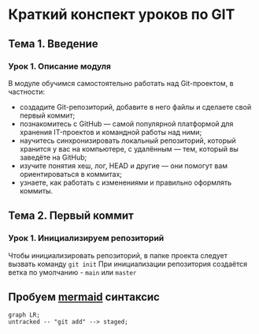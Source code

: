 # Краткий конспект уроков по GIT

## Тема 1. Введение

### Урок 1. Описание модуля

В модуле обучимся самостоятельно работать над Git-проектом, в частности:

* создадите Git-репозиторий, добавите в него файлы и сделаете свой первый коммит;
* познакомитесь с GitHub — самой популярной платформой для хранения IT-проектов и командной работы над ними;
* научитесь синхронизировать локальный репозиторий, который хранится у вас на компьютере, с удалённым — тем, который вы заведёте на GitHub;
* изучите понятия хеш, лог, HEAD и другие — они помогут вам ориентироваться в коммитах;
* узнаете, как работать с изменениями и правильно оформлять коммиты.

## Тема 2. Первый коммит

### Урок 1. Инициализируем репозиторий

Чтобы инициализировать репозиторий, в папке проекта следует вызвать команду `git init`
При инициализации репозитория создаётся ветка по умолчанию - `main` или `master`

## Пробуем [mermaid](https://mermaid.js.org/) синтаксис

```mermaid
graph LR;
untracked -- "git add" --> staged;
```
